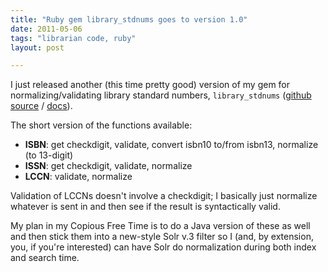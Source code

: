 ```yaml
---
title: "Ruby gem library_stdnums goes to version 1.0"
date: 2011-05-06
tags: "librarian code, ruby"
layout: post

---
```


I just released another (this time pretty good) version of my gem for normalizing/validating library standard numbers, `library_stdnums` ([github source](https://github.com/billdueber/library_stdnums) / [docs](http://rubydoc.info/github/billdueber/library_stdnums/master/frames)).

The short version of the functions available:

* **ISBN**: get checkdigit, validate, convert isbn10 to/from isbn13, normalize (to 13-digit)
* **ISSN**: get checkdigit, validate, normalize
* **LCCN**: validate, normalize

Validation of LCCNs doesn't involve a checkdigit; I basically just normalize whatever is sent in and then see if the result is syntactically valid.

My plan in my Copious Free Time is to do a Java version of these as well and then stick them into a new-style Solr v.3 filter so I (and, by extension, you, if you're interested) can have Solr do normalization during both index and search time.
